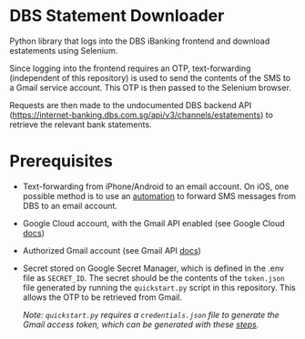 # DBS Statement Downloader
Python library that logs into the DBS iBanking frontend and download estatements using Selenium.

Since logging into the frontend requires an OTP, text-forwarding (independent of this repository) is used to send the contents of the SMS to a Gmail service account. This OTP is then passed to the Selenium browser.

Requests are then made to the undocumented DBS backend API (https://internet-banking.dbs.com.sg/api/v3/channels/estatements) to retrieve the relevant bank statements.

# Prerequisites
- Text-forwarding from iPhone/Android to an email account. On iOS, one possible method is to use an [automation](https://www.reddit.com/r/shortcuts/comments/10hnn94/autoforward_text_messages_with_shortcuts_is_it/) to forward SMS messages from DBS to an email account.
- Google Cloud account, with the Gmail API enabled (see Google Cloud [docs](https://cloud.google.com/endpoints/docs/openapi/enable-api))
- Authorized Gmail account (see Gmail API [docs](https://developers.google.com/gmail/api/quickstart/python))
- Secret stored on Google Secret Manager, which is defined in the .env file as `SECRET_ID`. The secret should be the contents of the `token.json` file generated by running the `quickstart.py` script in this repository. This allows the OTP to be retrieved from Gmail.

  *Note: `quickstart.py` requires a `credentials.json` file to generate the Gmail access token, which can be generated with these [steps](https://stackoverflow.com/a/58468671/14232711).*
